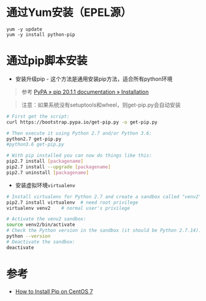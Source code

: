 
# 通过Yum安装（EPEL源）


```
yum -y update
yum -y install python-pip
```

# 通过pip脚本安装

* 安装升级pip - 这个方法是通用安装pip方法，适合所有python环境

> 参考 [PyPA » pip 20.1.1 documentation » Installation](https://pip.pypa.io/en/stable/installing/)

> 注意：如果系统没有setuptools和wheel，则get-pip.py会自动安装

```bash
# First get the script:
curl https://bootstrap.pypa.io/get-pip.py -o get-pip.py

# Then execute it using Python 2.7 and/or Python 3.6:
python2.7 get-pip.py
#python3.6 get-pip.py

# With pip installed you can now do things like this:
pip2.7 install [packagename]
pip2.7 install --upgrade [packagename]
pip2.7 uninstall [packagename]
```

* 安装虚拟环境`virtualenv`

```bash
# Install virtualenv for Python 2.7 and create a sandbox called "venv2"
pip2.7 install virtualenv  # need root privilege
virtualenv venv2    # normal user's privilege

# Activate the venv2 sandbox:
source venv2/bin/activate
# Check the Python version in the sandbox (it should be Python 2.7.14):
python --version
# Deactivate the sandbox:
deactivate
```

# 参考

* [How to Install Pip on CentOS 7](https://www.liquidweb.com/kb/how-to-install-pip-on-centos-7/)